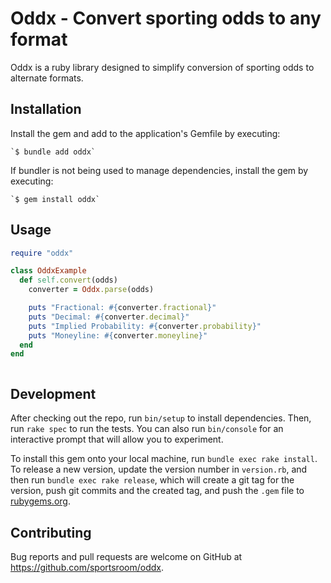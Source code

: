 # Oddx - Convert sporting odds to any format

Oddx is a ruby library designed to simplify conversion of sporting odds to alternate formats.

## Installation

Install the gem and add to the application's Gemfile by executing:

    `$ bundle add oddx`

If bundler is not being used to manage dependencies, install the gem by executing:

    `$ gem install oddx`

## Usage

```ruby
require "oddx"

class OddxExample
  def self.convert(odds)
    converter = Oddx.parse(odds)

    puts "Fractional: #{converter.fractional}"
    puts "Decimal: #{converter.decimal}"
    puts "Implied Probability: #{converter.probability}"
    puts "Moneyline: #{converter.moneyline}"
  end
end
```

```shell

```

## Development

After checking out the repo, run `bin/setup` to install dependencies. Then, run `rake spec` to run the tests. You can also run `bin/console` for an interactive prompt that will allow you to experiment.

To install this gem onto your local machine, run `bundle exec rake install`. To release a new version, update the version number in `version.rb`, and then run `bundle exec rake release`, which will create a git tag for the version, push git commits and the created tag, and push the `.gem` file to [rubygems.org](https://rubygems.org).

## Contributing

Bug reports and pull requests are welcome on GitHub at https://github.com/sportsroom/oddx.
